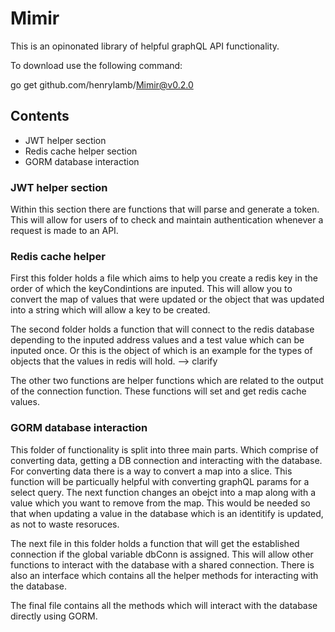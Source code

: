 # Mimir

This is an opinonated library of helpful graphQL API functionality.

To download use the following command: 

go get github.com/henrylamb/Mimir@v0.2.0 

## Contents

- JWT helper section
- Redis cache helper section 
- GORM database interaction

### JWT helper section 

Within this section there are functions that will parse and generate a token. This will allow for users of to check and maintain authentication whenever a request is made to an API. 

### Redis cache helper

First this folder holds a file which aims to help you create a redis key in the order of which the keyCondintions are inputed. This will allow you to convert the map of values that were updated or the object that was updated into a string which will allow a key to be created. 

The second folder holds a function that will connect to the redis database depending to the inputed address values and a test value which can be inputed once. Or this is the object of which is an example for the types of objects that the values in redis will hold. --> clarify

The other two functions are helper functions which are related to the output of the connection function. These functions will set and get redis cache values. 

### GORM database interaction

This folder of functionality is split into three main parts. Which comprise of converting data, getting a DB connection and interacting with the database. 
For converting data there is a way to convert a map into a slice. This function will be particually helpful with converting graphQL params for a select query. 
The next function changes an obejct into a map along with a value which you want to remove from the map. This would be needed so that when updating a value in the database which is an identitify is updated, as not to waste resoruces. 

The next file in this folder holds a function that will get the established connection if the global variable dbConn is assigned. This will allow other functions to interact with the database with a shared connection. There is also an interface which contains all the helper methods for interacting with the database. 

The final file contains all the methods which will interact with the database directly using GORM.

